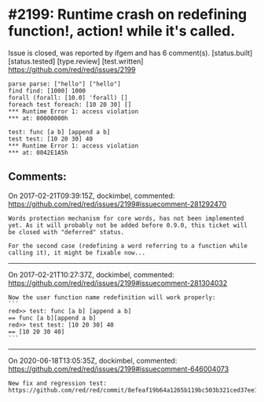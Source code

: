 
#2199: Runtime crash on redefining function!, action! while it's called.
================================================================================
Issue is closed, was reported by ifgem and has 6 comment(s).
[status.built] [status.tested] [type.review] [test.written]
<https://github.com/red/red/issues/2199>

```
parse parse: ["hello"] ["hello"]
find find: [1000] 1000
forall (forall: [10.0] 'forall) []
foreach test foreach: [10 20 30] []
*** Runtime Error 1: access violation
*** at: 00000000h

test: func [a b] [append a b]
test test: [10 20 30] 40
*** Runtime Error 1: access violation
*** at: 0042E1A5h
```



Comments:
--------------------------------------------------------------------------------

On 2017-02-21T09:39:15Z, dockimbel, commented:
<https://github.com/red/red/issues/2199#issuecomment-281292470>

    Words protection mechanism for core words, has not been implemented yet. As it will probably not be added before 0.9.0, this ticket will be closed with "deferred" status.
    
    For the second case (redefining a word referring to a function while calling it), it might be fixable now...

--------------------------------------------------------------------------------

On 2017-02-21T10:27:37Z, dockimbel, commented:
<https://github.com/red/red/issues/2199#issuecomment-281304032>

    Now the user function name redefinition will work properly:
    ```
    red>> test: func [a b] [append a b]
    == func [a b][append a b]
    red>> test test: [10 20 30] 40
    == [10 20 30 40]
    ```

--------------------------------------------------------------------------------

On 2020-06-18T13:05:35Z, dockimbel, commented:
<https://github.com/red/red/issues/2199#issuecomment-646004073>

    New fix and regression test: https://github.com/red/red/commit/8efeaf19b64a1265b119bc503b321ced37ee157f

